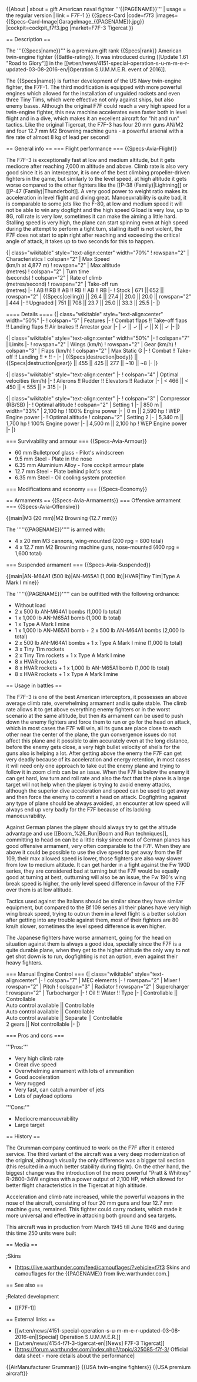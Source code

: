 {{About
| about = gift American naval fighter '''{{PAGENAME}}'''
| usage = the regular version
| link = F7F-1
}}
{{Specs-Card
|code=f7f3
|images={{Specs-Card-Image|GarageImage_{{PAGENAME}}.jpg}}
|cockpit=cockpit_f7f3.jpg
|market=F7F-3 Tigercat
}}

== Description ==
<!-- ''In the description, the first part should be about the history of and the creation and combat usage of the aircraft, as well as its key features. In the second part, tell the reader about the aircraft in the game. Insert a screenshot of the vehicle, so that if the novice player does not remember the vehicle by name, he will immediately understand what kind of vehicle the article is talking about.'' -->
The '''{{Specs|name}}''' is a premium gift rank {{Specs|rank}} American twin-engine fighter {{Battle-rating}}. It was introduced during [[Update 1.61 "Road to Glory"]] in the [[wt:en/news/4151-special-operation-s-u-m-m-e-r-updated-03-08-2016-en/|Operation S.U.M.M.E.R. event of 2016]].

The {{Specs|name}} is further development of the US Navy twin-engine fighter, the F7F-1. The third modification is equipped with more powerful engines which allowed for the installation of unguided rockets and even three Tiny Tims, which were effective not only against ships, but also enemy bases. Although the original F7F could reach a very high speed for a twin-engine fighter, this new machine accelerates even faster both in level flight and in a dive, which makes it an excellent aircraft for "hit and run" tactics. Like the original Tigercat, the F7F-3 has four 20 mm guns AN/M2 and four 12.7 mm M2 Browning machine guns - a powerful arsenal with a fire rate of almost 8 kg of lead per second!

== General info ==
=== Flight performance ===
{{Specs-Avia-Flight}}
<!-- ''Describe how the aircraft behaves in the air. Speed, manoeuvrability, acceleration and allowable loads - these are the most important characteristics of the vehicle.'' -->
The F7F-3 is exceptionally fast at low and medium altitude, but it gets mediocre after reaching 7,000 m altitude and above. Climb rate is also very good since it is an interceptor, it is one of the best climbing propeller-driven fighters in the game, but similarly to the level speed, at high altitude it gets worse compared to the other fighters like the [[P-38 (Family)|Lightning]] or [[P-47 (Family)|Thunderbolt]]. A very good power to weight ratio makes its acceleration in level flight and diving great. Manoeuvrability is quite bad, it is comparable to some jets like the F-80, at low and medium speed it will not be able to win any dogfight and the high speed G load is very low, up to 8G, roll rate is very low, sometimes it can make the aiming a little hard. Stalling speed is very high, the plane can start spinning even at high speed during the attempt to perform a tight turn, stalling itself is not violent, the F7F does not start to spin right after reaching and exceeding the critical angle of attack, it takes up to two seconds for this to happen.

{| class="wikitable" style="text-align:center" width="70%"
! rowspan="2" | Characteristics
! colspan="2" | Max Speed<br>(km/h at 4,877 m)
! rowspan="2" | Max altitude<br>(metres)
! colspan="2" | Turn time<br>(seconds)
! colspan="2" | Rate of climb<br>(metres/second)
! rowspan="2" | Take-off run<br>(metres)
|-
! AB !! RB !! AB !! RB !! AB !! RB
|-
! Stock
| 671 || 652 || rowspan="2" | {{Specs|ceiling}} || 26.4 || 27.4 || 20.0 || 20.0 || rowspan="2" | 444
|-
! Upgraded
| 751 || 708 || 23.7 || 25.0 || 33.3 || 25.5
|-
|}

==== Details ====
{| class="wikitable" style="text-align:center" width="50%"
|-
! colspan="5" | Features
|-
! Combat flaps !! Take-off flaps !! Landing flaps !! Air brakes !! Arrestor gear
|-
| ✓ || ✓ || ✓ || X || ✓     <!-- ✓ -->
|-
|}

{| class="wikitable" style="text-align:center" width="50%"
|-
! colspan="7" | Limits
|-
! rowspan="2" | Wings (km/h)
! rowspan="2" | Gear (km/h)
! colspan="3" | Flaps (km/h)
! colspan="2" | Max Static G
|-
! Combat !! Take-off !! Landing !! + !! -
|-
| {{Specs|destruction|body}} || {{Specs|destruction|gear}} || 455 || 425 || 277 || ~10 || ~8
|-
|}

{| class="wikitable" style="text-align:center"
|-
! colspan="4" | Optimal velocities (km/h)
|-
! Ailerons !! Rudder !! Elevators !! Radiator
|-
| < 466 || < 450 || < 555 || > 315
|-
|}

{| class="wikitable" style="text-align:center"
|-
! colspan="3" | Compressor (RB/SB)
|-
! Optimal altitude
! colspan="2" | Setting 1
|-
| 850 m
| width="33%" | 2,100 hp
! 100% Engine power
|-
| 0 m || 2,590 hp
! WEP Engine power
|-
! Optimal altitude
! colspan="2" | Setting 2
|-
| 5,340 m || 1,700 hp
! 100% Engine power
|-
| 4,500 m || 2,100 hp
! WEP Engine power
|-
|}

=== Survivability and armour ===
{{Specs-Avia-Armour}}
<!-- ''Examine the survivability of the aircraft. Note how vulnerable the structure is and how secure the pilot is, whether the fuel tanks are armoured, etc. Describe the armour, if there is any, and also mention the vulnerability of other critical aircraft systems.'' -->

* 60 mm Bulletproof glass - Pilot's windscreen
* 9.5 mm Steel - Plate in the nose
* 6.35 mm Aluminium Alloy - Fore cockpit armour plate
* 12.7 mm Steel - Plate behind pilot's seat
* 6.35 mm Steel - Oil cooling system protection

=== Modifications and economy ===
{{Specs-Economy}}

== Armaments ==
{{Specs-Avia-Armaments}}
=== Offensive armament ===
{{Specs-Avia-Offensive}}
<!-- ''Describe the offensive armament of the aircraft, if any. Describe how effective the cannons and machine guns are in a battle, and also what belts or drums are better to use. If there is no offensive weaponry, delete this subsection.'' -->
{{main|M3 (20 mm)|M2 Browning (12.7 mm)}}

The '''''{{PAGENAME}}''''' is armed with:

* 4 x 20 mm M3 cannons, wing-mounted (200 rpg = 800 total)
* 4 x 12.7 mm M2 Browning machine guns, nose-mounted (400 rpg = 1,600 total)

=== Suspended armament ===
{{Specs-Avia-Suspended}}
<!-- ''Describe the aircraft's suspended armament: additional cannons under the wings, bombs, rockets and torpedoes. This section is especially important for bombers and attackers. If there is no suspended weaponry remove this subsection.'' -->
{{main|AN-M64A1 (500 lb)|AN-M65A1 (1,000 lb)|HVAR|Tiny Tim|Type A Mark I mine}}

The '''''{{PAGENAME}}''''' can be outfitted with the following ordnance:

* Without load
* 2 x 500 lb AN-M64A1 bombs (1,000 lb total)
* 1 x 1,000 lb AN-M65A1 bomb (1,000 lb total)
* 1 x Type A Mark I mine
* 1 x 1,000 lb AN-M65A1 bomb + 2 x 500 lb AN-M64A1 bombs (2,000 lb total)
* 2 x 500 lb AN-M64A1 bombs + 1 x Type A Mark I mine (1,000 lb total)
* 3 x Tiny Tim rockets
* 2 x Tiny Tim rockets + 1 x Type A Mark I mine
* 8 x HVAR rockets
* 8 x HVAR rockets + 1 x 1,000 lb AN-M65A1 bomb (1,000 lb total)
* 8 x HVAR rockets + 1 x Type A Mark I mine

== Usage in battles ==
<!-- ''Describe the tactics of playing in the aircraft, the features of using aircraft in a team and advice on tactics. Refrain from creating a "guide" - do not impose a single point of view, but instead, give the reader food for thought. Examine the most dangerous enemies and give recommendations on fighting them. If necessary, note the specifics of the game in different modes (AB, RB, SB).'' -->
The F7F-3 is one of the best American interceptors, it possesses an above average climb rate, overwhelming armament and is quite stable. The climb rate allows it to get above everything enemy fighters or in the worst scenario at the same altitude, but then its armament can be used to push down the enemy fighters and force them to run or go for the head on attack, which in most cases the F7F will win, all its guns are place close to each other near the center of the plane, the gun convergence issues do not affect this plane and it possible to aim accurately even at the long distance, before the enemy gets close, a very high bullet velocity of shells for the guns also is helping a lot. After getting above the enemy the F7F can get very deadly because of its acceleration and energy retention, in most cases it will need only one approach to take out the enemy plane and trying to follow it in zoom climb can be an issue. When the F7F is below the enemy it can get hard, low turn and roll rate and also the fact that the plane is a large target will not help when the player is trying to avoid enemy attacks, although the superior dive acceleration and speed can be used to get away and then force the enemy to commit a head on attack. Dogfighting against any type of plane should be always avoided, an encounter at low speed will always end up very badly for the F7F because of its lacking manoeuvrability.

Against German planes the player should always try to get the altitude advantage and use [[Boom_%26_Run|Boom and Run techniques]], committing to head on can be a little risky since most of German planes has good offensive armament, very often comparable to the F7F. When they are above it could be possible to use the dive speed to get away from the Bf 109, their max allowed speed is lower, those fighters are also way slower from low to medium altitude. It can get harder in a fight against the Fw 190D series, they are considered bad at turning but the F7F would be equally good at turning at best, outturning will also be an issue, the Fw 190's wing break speed is higher, the only level speed difference in favour of the F7F over them is at low altitude.

Tactics used against the Italians should be similar since they have similar equipment, but compared to the Bf 109 series all their planes have very high wing break speed, trying to outrun them in a level flight is a better solution after getting into any trouble against them, most of their fighters are 80 km/h slower, sometimes the level speed difference is even higher.

The Japanese fighters have worse armament, going for the head on situation against them is always a good idea, specially since the F7F is a quite durable plane, when they get to the higher altitude the only way to not get shot down is to run, dogfighting is not an option, even against their heavy fighters.

=== Manual Engine Control ===
{| class="wikitable" style="text-align:center"
|-
! colspan="7" | MEC elements
|-
! rowspan="2" | Mixer
! rowspan="2" | Pitch
! colspan="3" | Radiator
! rowspan="2" | Supercharger
! rowspan="2" | Turbocharger
|-
! Oil !! Water !! Type
|-
| Controllable || Controllable<br>Auto control available || Controllable<br>Auto control available || Controllable<br>Auto control available || Separate || Controllable<br>2 gears || Not controllable
|-
|}

=== Pros and cons ===
<!-- ''Summarise and briefly evaluate the vehicle in terms of its characteristics and combat effectiveness. Mark its pros and cons in the bulleted list. Try not to use more than 6 points for each of the characteristics. Avoid using categorical definitions such as "bad", "good" and the like - use substitutions with softer forms such as "inadequate" and "effective".'' -->

'''Pros:'''

* Very high climb rate
* Great dive speed
* Overwhelming armament with lots of ammunition
* Good acceleration
* Very rugged
* Very fast, can catch a number of jets
* Lots of payload options

'''Cons:'''
* Mediocre manoeuvrability
* Large target

== History ==
<!-- ''Describe the history of the creation and combat usage of the aircraft in more detail than in the introduction. If the historical reference turns out to be too long, take it to a separate article, taking a link to the article about the vehicle and adding a block "/History" (example: <nowiki>https://wiki.warthunder.com/(Vehicle-name)/History</nowiki>) and add a link to it here using the <code>main</code> template. Be sure to reference text and sources by using <code><nowiki><ref></ref></nowiki></code>, as well as adding them at the end of the article with <code><nowiki><references /></nowiki></code>. This section may also include the vehicle's dev blog entry (if applicable) and the in-game encyclopedia description (under <code><nowiki>=== In-game description ===</nowiki></code>, also if applicable).'' -->
The Grumman company continued to work on the F7F after it entered service. The third variant of the aircraft was a very deep modernization of the original, although visually the only difference was a bigger tail section (this resulted in a much better stability during flight). On the other hand, the biggest change was the introduction of the more powerful "Pratt & Whitney" R-2800-34W engines with a power output of 2,100 HP, which allowed for better flight characteristics in the Tigercat at high altitude.

Acceleration and climb rate increased, while the powerful weapons in the nose of the aircraft, consisting of four 20 mm guns and four 12.7 mm machine guns, remained. This fighter could carry rockets, which made it more universal and effective in attacking both ground and sea targets.

This aircraft was in production from March 1945 till June 1946 and during this time 250 units were built

== Media ==
<!-- ''Excellent additions to the article would be video guides, screenshots from the game, and photos.'' -->

;Skins
* [https://live.warthunder.com/feed/camouflages/?vehicle=f7f3 Skins and camouflages for the {{PAGENAME}} from live.warthunder.com.]

== See also ==
<!-- ''Links to the articles on the War Thunder Wiki that you think will be useful for the reader, for example:''
* ''reference to the series of the aircraft;''
* ''links to approximate analogues of other nations and research trees.'' -->

;Related development
* [[F7F-1]]

== External links ==
<!-- ''Paste links to sources and external resources, such as:''
* ''topic on the official game forum;''
* ''other literature.'' -->

* [[wt:en/news/4151-special-operation-s-u-m-m-e-r-updated-03-08-2016-en|[Special] Operation S.U.M.M.E.R.]]
* [[wt:en/news/4154-f7f-3-tigercat-en|[News] F7F-3 Tigercat]]
* [https://forum.warthunder.com/index.php?/topic/325085-f7f-3/ Official data sheet - more details about the performance]

{{AirManufacturer Grumman}}
{{USA twin-engine fighters}}
{{USA premium aircraft}}